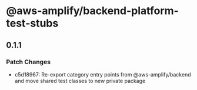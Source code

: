 # @aws-amplify/backend-platform-test-stubs

## 0.1.1

### Patch Changes

- c5d18967: Re-export category entry points from @aws-amplify/backend and move shared test classes to new private package
